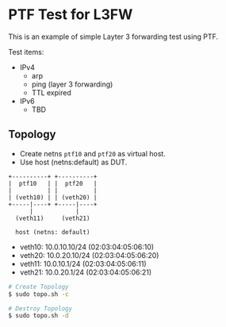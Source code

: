 # PTF Test for L3FW

This is an example of simple Layter 3 forwarding test using PTF.

Test items:

- IPv4
  - arp
  - ping (layer 3 forwarding)
  - TTL expired
- IPv6
  - TBD

## Topology

- Create netns `ptf10` and `ptf20` as virtual host.
- Use host (netns:default) as DUT.

```topo
+----------+ +----------+
|  ptf10   | |  ptf20   |
|          | |          |
| (veth10) | | (veth20) |
+-----|----+ +-----|----+
      |            |
  (veth11)     (veth21)

  host (netns: default)
```

- veth10: 10.0.10.10/24 (02:03:04:05:06:10)
- veth20: 10.0.20.10/24 (02:03:04:05:06:20)
- veth11: 10.0.10.1/24  (02:03:04:05:06:11)
- veth21: 10.0.20.1/24  (02:03:04:05:06:21)

```sh
# Create Topology
$ sudo topo.sh -c

# Destroy Topology
$ sudo topo.sh -d
```

